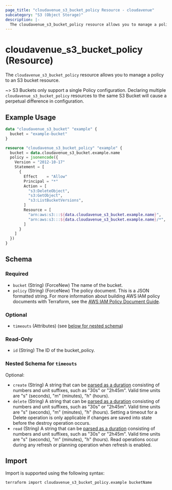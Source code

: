 ```yaml
---
page_title: "cloudavenue_s3_bucket_policy Resource - cloudavenue"
subcategory: "S3 (Object Storage)"
description: |-
  The cloudavenue_s3_bucket_policy resource allows you to manage a policy to an S3 bucket resource.
---
```


# cloudavenue_s3_bucket_policy (Resource)

The `cloudavenue_s3_bucket_policy` resource allows you to manage a policy to an S3 bucket resource.

 ~> S3 Buckets only support a single Policy configuration. Declaring multiple `cloudavenue_s3_bucket_policy` resources to the same S3 Bucket will cause a perpetual difference in configuration.

## Example Usage

```terraform
data "cloudavenue_s3_bucket" "example" {
  bucket = "example-bucket"
}

resource "cloudavenue_s3_bucket_policy" "example" {
  bucket = data.cloudavenue_s3_bucket.example.name
  policy = jsonencode({
    Version = "2012-10-17"
    Statement = [
      {
        Effect    = "Allow"
        Principal = "*"
        Action = [
          "s3:DeleteObject",
          "s3:GetObject",
          "s3:ListBucketVersions",
        ]
        Resource = [
          "arn:aws:s3:::${data.cloudavenue_s3_bucket.example.name}",
          "arn:aws:s3:::${data.cloudavenue_s3_bucket.example.name}/*",
        ]
      }
    ]
  })
}
```

<!-- schema generated by tfplugindocs -->
## Schema

### Required

- `bucket` (String) (ForceNew) The name of the bucket.
- `policy` (String) (ForceNew) The policy document. This is a JSON formatted string. For more information about building AWS IAM policy documents with Terraform, see the [AWS IAM Policy Document Guide](https://docs.aws.amazon.com/IAM/latest/UserGuide/reference_policies.html).

### Optional

- `timeouts` (Attributes) (see [below for nested schema](#nestedatt--timeouts))

### Read-Only

- `id` (String) The ID of the bucket_policy.

<a id="nestedatt--timeouts"></a>
### Nested Schema for `timeouts`

Optional:

- `create` (String) A string that can be [parsed as a duration](https://pkg.go.dev/time#ParseDuration) consisting of numbers and unit suffixes, such as "30s" or "2h45m". Valid time units are "s" (seconds), "m" (minutes), "h" (hours).
- `delete` (String) A string that can be [parsed as a duration](https://pkg.go.dev/time#ParseDuration) consisting of numbers and unit suffixes, such as "30s" or "2h45m". Valid time units are "s" (seconds), "m" (minutes), "h" (hours). Setting a timeout for a Delete operation is only applicable if changes are saved into state before the destroy operation occurs.
- `read` (String) A string that can be [parsed as a duration](https://pkg.go.dev/time#ParseDuration) consisting of numbers and unit suffixes, such as "30s" or "2h45m". Valid time units are "s" (seconds), "m" (minutes), "h" (hours). Read operations occur during any refresh or planning operation when refresh is enabled.

## Import

Import is supported using the following syntax:
```shell
terraform import cloudavenue_s3_bucket_policy.example bucketName
```